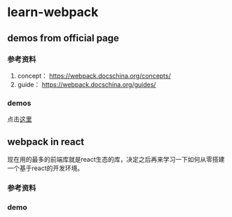 # learn-webpack

## demos from official page

### 参考资料

1. concept： https://webpack.docschina.org/concepts/
2. guide： https://webpack.docschina.org/guides/

### demos

点击[这里](./official-demos)

## webpack in react

现在用的最多的前端库就是react生态的库，决定之后再来学习一下如何从零搭建一个基于react的开发环境。

### 参考资料

### demo
